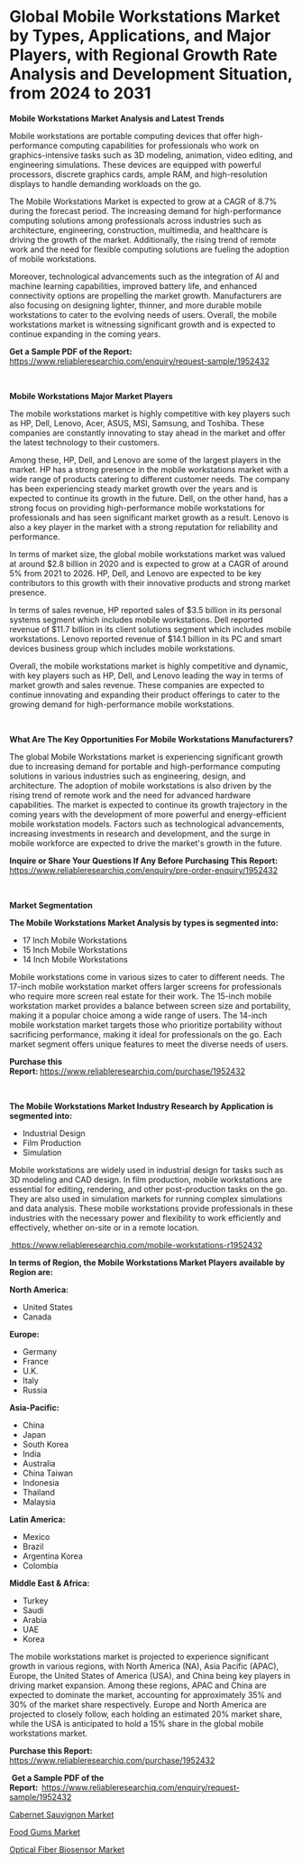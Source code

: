 <p><h1>Global Mobile Workstations Market by Types, Applications, and Major Players, with Regional Growth Rate Analysis and Development Situation, from 2024 to 2031</h1></p><p><strong>Mobile Workstations Market Analysis and Latest Trends</strong></p>
<p><p>Mobile workstations are portable computing devices that offer high-performance computing capabilities for professionals who work on graphics-intensive tasks such as 3D modeling, animation, video editing, and engineering simulations. These devices are equipped with powerful processors, discrete graphics cards, ample RAM, and high-resolution displays to handle demanding workloads on the go.</p><p>The Mobile Workstations Market is expected to grow at a CAGR of 8.7% during the forecast period. The increasing demand for high-performance computing solutions among professionals across industries such as architecture, engineering, construction, multimedia, and healthcare is driving the growth of the market. Additionally, the rising trend of remote work and the need for flexible computing solutions are fueling the adoption of mobile workstations.</p><p>Moreover, technological advancements such as the integration of AI and machine learning capabilities, improved battery life, and enhanced connectivity options are propelling the market growth. Manufacturers are also focusing on designing lighter, thinner, and more durable mobile workstations to cater to the evolving needs of users. Overall, the mobile workstations market is witnessing significant growth and is expected to continue expanding in the coming years.</p></p>
<p><strong>Get a Sample PDF of the Report:&nbsp;</strong> <a href="https://www.reliableresearchiq.com/enquiry/request-sample/1952432">https://www.reliableresearchiq.com/enquiry/request-sample/1952432</a></p>
<p>&nbsp;</p>
<p><strong>Mobile Workstations Major Market Players</strong></p>
<p><p>The mobile workstations market is highly competitive with key players such as HP, Dell, Lenovo, Acer, ASUS, MSI, Samsung, and Toshiba. These companies are constantly innovating to stay ahead in the market and offer the latest technology to their customers.</p><p>Among these, HP, Dell, and Lenovo are some of the largest players in the market. HP has a strong presence in the mobile workstations market with a wide range of products catering to different customer needs. The company has been experiencing steady market growth over the years and is expected to continue its growth in the future. Dell, on the other hand, has a strong focus on providing high-performance mobile workstations for professionals and has seen significant market growth as a result. Lenovo is also a key player in the market with a strong reputation for reliability and performance.</p><p>In terms of market size, the global mobile workstations market was valued at around $2.8 billion in 2020 and is expected to grow at a CAGR of around 5% from 2021 to 2026. HP, Dell, and Lenovo are expected to be key contributors to this growth with their innovative products and strong market presence.</p><p>In terms of sales revenue, HP reported sales of $3.5 billion in its personal systems segment which includes mobile workstations. Dell reported revenue of $11.7 billion in its client solutions segment which includes mobile workstations. Lenovo reported revenue of $14.1 billion in its PC and smart devices business group which includes mobile workstations.</p><p>Overall, the mobile workstations market is highly competitive and dynamic, with key players such as HP, Dell, and Lenovo leading the way in terms of market growth and sales revenue. These companies are expected to continue innovating and expanding their product offerings to cater to the growing demand for high-performance mobile workstations.</p></p>
<p>&nbsp;</p>
<p><strong>What Are The Key Opportunities For Mobile Workstations Manufacturers?</strong></p>
<p><p>The global Mobile Workstations market is experiencing significant growth due to increasing demand for portable and high-performance computing solutions in various industries such as engineering, design, and architecture. The adoption of mobile workstations is also driven by the rising trend of remote work and the need for advanced hardware capabilities. The market is expected to continue its growth trajectory in the coming years with the development of more powerful and energy-efficient mobile workstation models. Factors such as technological advancements, increasing investments in research and development, and the surge in mobile workforce are expected to drive the market's growth in the future.</p></p>
<p><strong>Inquire or Share Your Questions If Any Before Purchasing This Report:</strong> <a href="https://www.reliableresearchiq.com/enquiry/pre-order-enquiry/1952432">https://www.reliableresearchiq.com/enquiry/pre-order-enquiry/1952432</a></p>
<p>&nbsp;</p>
<p><strong>Market Segmentation</strong></p>
<p><strong>The Mobile Workstations Market Analysis by types is segmented into:</strong></p>
<p><ul><li>17 Inch Mobile Workstations</li><li>15 Inch Mobile Workstations</li><li>14 Inch Mobile Workstations</li></ul></p>
<p><p>Mobile workstations come in various sizes to cater to different needs. The 17-inch mobile workstation market offers larger screens for professionals who require more screen real estate for their work. The 15-inch mobile workstation market provides a balance between screen size and portability, making it a popular choice among a wide range of users. The 14-inch mobile workstation market targets those who prioritize portability without sacrificing performance, making it ideal for professionals on the go. Each market segment offers unique features to meet the diverse needs of users.</p></p>
<p><strong>Purchase this Report:&nbsp;</strong><a href="https://www.reliableresearchiq.com/purchase/1952432">https://www.reliableresearchiq.com/purchase/1952432</a></p>
<p>&nbsp;</p>
<p><strong>The Mobile Workstations Market Industry Research by Application is segmented into:</strong></p>
<p><ul><li>Industrial Design</li><li>Film Production</li><li>Simulation</li></ul></p>
<p><p>Mobile workstations are widely used in industrial design for tasks such as 3D modeling and CAD design. In film production, mobile workstations are essential for editing, rendering, and other post-production tasks on the go. They are also used in simulation markets for running complex simulations and data analysis. These mobile workstations provide professionals in these industries with the necessary power and flexibility to work efficiently and effectively, whether on-site or in a remote location.</p></p>
<p><a href="https://www.reliableresearchiq.com/mobile-workstations-r1952432">&nbsp;https://www.reliableresearchiq.com/mobile-workstations-r1952432</a></p>
<p><strong>In terms of Region, the Mobile Workstations Market Players available by Region are:</strong></p>
<p>
    <p> <strong> North America: </strong>
        <ul>
            <li>United States</li>
            <li>Canada</li>
        </ul>
        </p> 
    <p> <strong> Europe: </strong>
        <ul>
            <li>Germany</li>
            <li>France</li>
            <li>U.K.</li>
            <li>Italy</li>
            <li>Russia</li>
        </ul>
        </p> 
    <p> <strong> Asia-Pacific: </strong>
        <ul>
            <li>China</li>
            <li>Japan</li>
            <li>South Korea</li>
            <li>India</li>
            <li>Australia</li>
            <li>China Taiwan</li>
            <li>Indonesia</li>
            <li>Thailand</li>
            <li>Malaysia</li>
        </ul>
        </p> 
    <p> <strong> Latin America: </strong>
        <ul>
            <li>Mexico</li>
            <li>Brazil</li>
            <li>Argentina Korea</li>
            <li>Colombia</li>
        </ul>
        </p> 
    <p> <strong> Middle East & Africa: </strong>
        <ul>
            <li>Turkey</li>
            <li>Saudi</li>
            <li>Arabia</li>
            <li>UAE</li>
            <li>Korea</li>
        </ul>
    </p>
    </p>
<p><p>The mobile workstations market is projected to experience significant growth in various regions, with North America (NA), Asia Pacific (APAC), Europe, the United States of America (USA), and China being key players in driving market expansion. Among these regions, APAC and China are expected to dominate the market, accounting for approximately 35% and 30% of the market share respectively. Europe and North America are projected to closely follow, each holding an estimated 20% market share, while the USA is anticipated to hold a 15% share in the global mobile workstations market.</p></p>
<p><strong>Purchase this Report: </strong><a href="https://www.reliableresearchiq.com/purchase/1952432">https://www.reliableresearchiq.com/purchase/1952432</a></p>
<p>&nbsp;<strong>Get a Sample PDF of the Report:&nbsp;&nbsp;</strong><a href="https://www.reliableresearchiq.com/enquiry/request-sample/1952432">https://www.reliableresearchiq.com/enquiry/request-sample/1952432</a></p>
<p><strong></strong></p>
<p><p><a href="https://medium.com/@alyciaebert/global-cabernet-sauvignon-market-sector-types-applications-market-player-strategies-regional-f7ce6e4f914b">Cabernet Sauvignon Market</a></p><p><a href="https://medium.com/@holtman5974/food-gums-market-growth-outlook-from-2024-to-2031-and-it-is-projecting-at-11-5-f189415216ad">Food Gums Market</a></p><p><a href="https://github.com/julian6Skinner/Market-Research-Report-List-1/blob/main/optical-fiber-biosensor-market.md">Optical Fiber Biosensor Market</a></p></p>